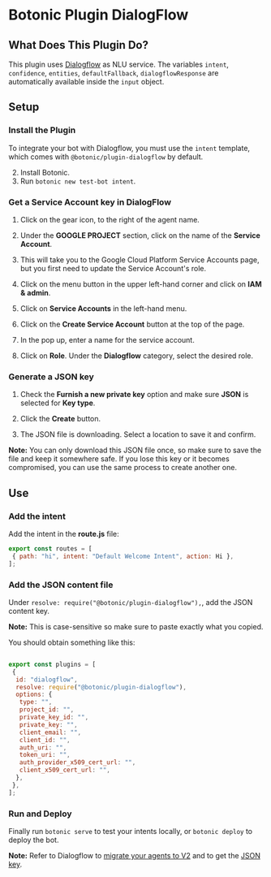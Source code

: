 # Botonic Plugin DialogFlow

## What Does This Plugin Do?

This plugin uses [Dialogflow](https://dialogflow.com/) as NLU service. The variables `intent`, `confidence`, `entities`, `defaultFallback`, `dialogflowResponse` are automatically available inside the `input` object.

## Setup

### Install the Plugin

To integrate your bot with Dialogflow, you must use the `intent` template, which comes with `@botonic/plugin-dialogflow` by default. 

2. Install Botonic.
2. Run `botonic new test-bot intent`.

### Get a Service Account key in DialogFlow

1. Click on the gear icon, to the right of the agent name.

2. Under the **GOOGLE PROJECT** section, click on the name of the **Service Account**.
   
3. This will take you to the Google Cloud Platform Service Accounts page, but you first need to update the Service Account's role.

4. Click on the menu button in the upper left-hand corner and click on **IAM & admin**.

5. Click on **Service Accounts** in the left-hand menu.

6. Click on the **Create Service Account** button at the top of the page.

7. In the pop up, enter a name for the service account.

8. Click on **Role**. Under the **Dialogflow** category, select the desired role.

### Generate a JSON key

1. Check the **Furnish a new private key** option and make sure **JSON** is selected for **Key type**.

2. Click the **Create** button.
   
3. The JSON file is downloading. Select a location to save it and confirm. 

**Note:** You can only download this JSON file once, so make sure to save the file and keep it somewhere safe. If you lose this key or it becomes compromised, you can use the same process to create another one.

## Use

### Add the intent

Add the intent in the **route.js** file:

```javascript
export const routes = [
 { path: "hi", intent: "Default Welcome Intent", action: Hi },
];
```

### Add the JSON content file

Under `resolve: require("@botonic/plugin-dialogflow"),`, add the JSON content key.

**Note:** This is case-sensitive so make sure to paste exactly what you copied.

You should obtain something like this:

```javascript

export const plugins = [
 {
  id: "dialogflow",
  resolve: require("@botonic/plugin-dialogflow"),
  options: {
   type: "",
   project_id: "",
   private_key_id: "",
   private_key: "",
   client_email: "",
   client_id: "",
   auth_uri: "",
   token_uri: "",
   auth_provider_x509_cert_url: "",
   client_x509_cert_url: "",
  },
 },
];
```

### Run and Deploy

Finally run `botonic serve` to test your intents locally, or `botonic deploy` to deploy the bot.


**Note:** Refer to Dialogflow to [migrate your agents to V2]((https://dialogflow.com/docs/reference/v1-v2-migration-guide#switch_your_agent_from_v1_to_v2)) and to get the [JSON key](https://dialogflow.com/docs/reference/v2-auth-setup).
